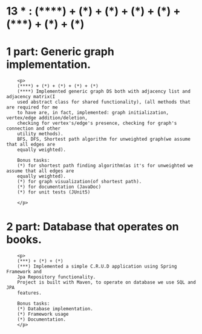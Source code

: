 <h1> 13 * : (****) + (*) + (*) + (*) + (*) + (***) + (*) + (*) </h1>

<h1>1 part: Generic graph implementation.</h1>

        <p>
        (****) + (*) + (*) + (*) + (*)
        (****) Implemented generic graph DS both with adjacency list and adjacency matrix(I 
        used abstract class for shared functionality), (all methods that are required for me 
        to have are, in fact, implemented: graph initialization, vertex/edge addition/deletion, 
        checking for vertex's/edge's presence, checking for graph's connection and other 
        utility methods).
        BFS, DFS, Shortest path algorithm for unweighted graph(we assume that all edges are
        equally weighted).
        
        Bonus tasks:
        (*) for shortest path finding algorithm(as it's for unweighted we assume that all edges are
        equally weighted).
        (*) for graph visualization(of shortest path).
        (*) for documentation (JavaDoc)
        (*) for unit tests (JUnit5)
        
        </p>
        
        
        
       
<h1>2 part: Database that operates on books.</h1>
        
        <p>
        (***) + (*) + (*)
        (***) Implemented a simple C.R.U.D application using Spring Framework and 
        Jpa Repository functionality.
        Project is built with Maven, to operate on database we use SQL and JPA
        features.
        
        Bonus tasks:
        (*) Database implementation.
        (*) Framework usage
        (*) Documentation.
        </p>
